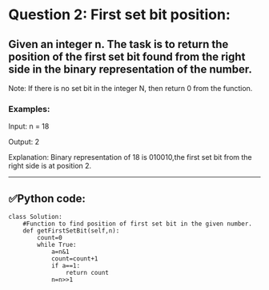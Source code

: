 # Question 2: First set bit position:

## Given an integer n. The task is to return the position of the first set bit found from the right side in the binary representation of the number.
Note: If there is no set bit in the integer N, then return 0 from the function.  

### Examples:

Input: n = 18

Output: 2

Explanation: Binary representation of 18 is 010010,the first set bit from the right side is at position 2.

---
## ✅Python code:

```
class Solution:  
    #Function to find position of first set bit in the given number.
    def getFirstSetBit(self,n):
        count=0
        while True:
            a=n&1
            count=count+1
            if a==1:
                return count
            n=n>>1
```
